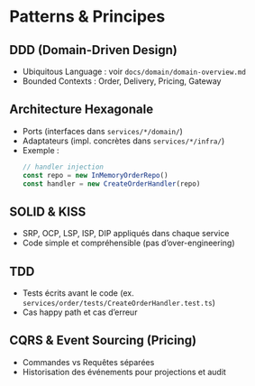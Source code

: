 # Patterns & Principes

## DDD (Domain-Driven Design)
- Ubiquitous Language : voir `docs/domain/domain-overview.md`  
- Bounded Contexts : Order, Delivery, Pricing, Gateway  

## Architecture Hexagonale
- Ports (interfaces dans `services/*/domain/`)  
- Adaptateurs (impl. concrètes dans `services/*/infra/`)  
- Exemple :  
  ```ts
  // handler injection
  const repo = new InMemoryOrderRepo()
  const handler = new CreateOrderHandler(repo)
  ```

## SOLID & KISS
- SRP, OCP, LSP, ISP, DIP appliqués dans chaque service  
- Code simple et compréhensible (pas d’over-engineering)  

## TDD
- Tests écrits avant le code (ex. `services/order/tests/CreateOrderHandler.test.ts`)  
- Cas happy path et cas d’erreur  

## CQRS & Event Sourcing (Pricing)
- Commandes vs Requêtes séparées  
- Historisation des événements pour projections et audit  
